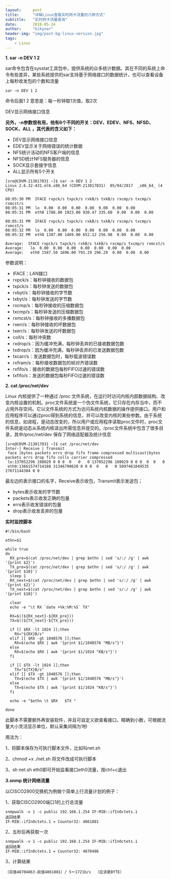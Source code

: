 ```yaml
---
layout:     post
title:      "详解Linux查看实时网卡流量的几种方式"
subtitle:   "实时网卡流量查询"
date:       2018-05-24
author:     "kikyoar"
header-img: "img/post-bg-linux-version.jpg"
tags:
    - Linux
---   
```


**1. sar -n DEV 1 2**   

sar命令包含在sysstat工具包中，提供系统的众多统计数据。其在不同的系统上命令有些差异，某些系统提供的sar支持基于网络接口的数据统计，也可以查看设备上每秒收发包的个数和流量  

	sar –n DEV 1 2  
命令后面1 2 意思是：每一秒钟取1次值，取2次  

DEV显示网络接口信息  

**另外，-n参数很有用，他有6个不同的开关：DEV、EDEV、NFS、NFSD、SOCK、ALL ，其代表的含义如下：**    

- DEV显示网络接口信息  
- EDEV显示关于网络错误的统计数据  
- NFS统计活动的NFS客户端的信息  
- NFSD统计NFS服务器的信息  
- SOCK显示套接字信息  
- ALL显示所有5个开关  

```
[sre@CDVM-213017031 ~]$ sar -n DEV 1 2
Linux 2.6.32-431.el6.x86_64 (CDVM-213017031)  05/04/2017  _x86_64_ (4 CPU)
	
08:05:30 PM  IFACE rxpck/s txpck/s rxkB/s txkB/s rxcmp/s txcmp/s rxmcst/s
08:05:31 PM  lo  0.00  0.00  0.00  0.00  0.00  0.00  0.00
08:05:31 PM  eth0 1788.00 1923.00 930.47 335.60  0.00  0.00  0.00
	
08:05:31 PM  IFACE rxpck/s txpck/s rxkB/s txkB/s rxcmp/s txcmp/s rxmcst/s
08:05:32 PM  lo  0.00  0.00  0.00  0.00  0.00  0.00  0.00
08:05:32 PM  eth0 1387.00 1469.00 652.12 256.98  0.00  0.00  0.00
	
Average:  IFACE rxpck/s txpck/s rxkB/s txkB/s rxcmp/s txcmp/s rxmcst/s
Average:   lo  0.00  0.00  0.00  0.00  0.00  0.00  0.00
Average:   eth0 1587.50 1696.00 791.29 296.29  0.00  0.00  0.00   
```
参数说明：  

- IFACE：LAN接口
- rxpck/s：每秒钟接收的数据包
- txpck/s：每秒钟发送的数据包
- rxbyt/s：每秒钟接收的字节数
- txbyt/s：每秒钟发送的字节数
- rxcmp/s：每秒钟接收的压缩数据包
- txcmp/s：每秒钟发送的压缩数据包
- rxmcst/s：每秒钟接收的多播数据包
- rxerr/s：每秒钟接收的坏数据包
- txerr/s：每秒钟发送的坏数据包
- coll/s：每秒冲突数
- rxdrop/s：因为缓冲充满，每秒钟丢弃的已接收数据包数
- txdrop/s：因为缓冲充满，每秒钟丢弃的已发送数据包数
- txcarr/s：发送数据包时，每秒载波错误数
- rxfram/s：每秒接收数据包的帧对齐错误数
- rxfifo/s：接收的数据包每秒FIFO过速的错误数
- txfifo/s：发送的数据包每秒FIFO过速的错误数  
	
**2. cat /proc/net/dev**   

Linux 内核提供了一种通过 /proc 文件系统，在运行时访问内核内部数据结构、改变内核设置的机制。proc文件系统是一个伪文件系统，它只存在内存当中，而不占用外存空间。它以文件系统的方式为访问系统内核数据的操作提供接口。用户和应用程序可以通过proc得到系统的信息，并可以改变内核的某些参数。由于系统的信息，如进程，是动态改变的，所以用户或应用程序读取proc文件时，proc文件系统是动态从系统内核读出所需信息并提交的。/proc文件系统中包含了很多目录，其中/proc/net/dev 保存了网络适配器及统计信息   

	[sre@CDVM-213017031 ~]$ cat /proc/net/dev
	Inter-| Receive | Transmit
	 face |bytes packets errs drop fifo frame compressed multicast|bytes packets errs drop fifo colls carrier compressed
	 lo:137052296 108029 0 0 0  0   0   0 137052296 108029 0 0 0  0  0   0
	 eth0:13661574714188 31346790620 0 0 0  0   0   0 5097461049535 27671144304 0 0    

最左边的表示接口的名字，Receive表示收包，Transmit表示发送包；  

- bytes表示收发的字节数
- packets表示收发正确的包量
- errs表示收发错误的包量
- drop表示收发丢弃的包量   

**实时监控脚本**  

```
#!/bin/bash

ethn=$1

while true
do
  RX_pre=$(cat /proc/net/dev | grep $ethn | sed 's/:/ /g' | awk '{print $2}')
  TX_pre=$(cat /proc/net/dev | grep $ethn | sed 's/:/ /g' | awk '{print $10}')
  sleep 1
  RX_next=$(cat /proc/net/dev | grep $ethn | sed 's/:/ /g' | awk '{print $2}')
  TX_next=$(cat /proc/net/dev | grep $ethn | sed 's/:/ /g' | awk '{print $10}')

  clear
  echo -e "\t RX `date +%k:%M:%S` TX"

  RX=$((${RX_next}-${RX_pre}))
  TX=$((${TX_next}-${TX_pre}))

  if [[ $RX -lt 1024 ]];then
    RX="${RX}B/s"
  elif [[ $RX -gt 1048576 ]];then
    RX=$(echo $RX | awk '{print $1/1048576 "MB/s"}')
  else
    RX=$(echo $RX | awk '{print $1/1024 "KB/s"}')
  fi

  if [[ $TX -lt 1024 ]];then
    TX="${TX}B/s"
  elif [[ $TX -gt 1048576 ]];then
    TX=$(echo $TX | awk '{print $1/1048576 "MB/s"}')
  else
    TX=$(echo $TX | awk '{print $1/1024 "KB/s"}')
  fi

  echo -e "$ethn \t $RX   $TX "

done

```   
	
此脚本不需要额外再安装软件，并且可自定义欲查看接口，精确到小数，可根据流量大小灵活显示单位，默认采集间隔为1秒   

用法为：   

1、将脚本保存为可执行脚本文件，比如叫net.sh   

2、chmod +x ./net.sh 将文件改成可执行脚本   

3、sh net.sh eth0即可开始监看接口eth0流量，按ctrl+c退出   

**3.snmp 统计网络流量**   

以CISCO2900交换机为例做个简单上行流量计划的例子：   

1、获取CISCO2900端口1的上行总流量  

    snmpwalk -v 1 -c public 192.168.1.254 IF-MIB::ifInOctets.1
    返回结果
    IF-MIB::ifInOctets.1 = Counter32: 4861881  

2、五秒后再获取一次   
 
    snmpwalk -v 1 -c public 192.168.1.254 IF-MIB::ifInOctets.1
    返回结果
    IF-MIB::ifInOctets.1 = Counter32: 4870486  

3、计算结果  
	
	（后值48704863-前值4861881）/ 5＝1721b/s  （应该是BYTE） 